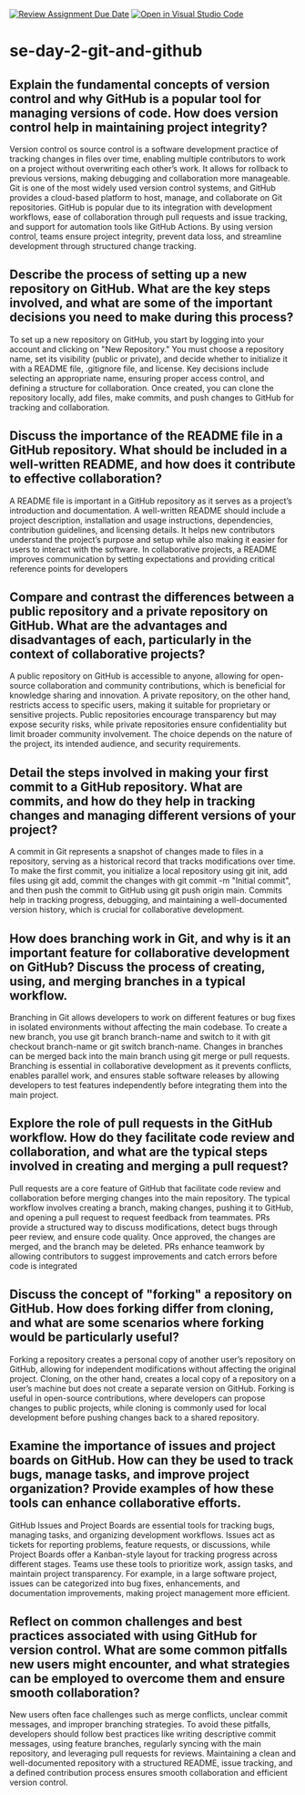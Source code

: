 [![Review Assignment Due Date](https://classroom.github.com/assets/deadline-readme-button-22041afd0340ce965d47ae6ef1cefeee28c7c493a6346c4f15d667ab976d596c.svg)](https://classroom.github.com/a/8wgCKhpZ)
[![Open in Visual Studio Code](https://classroom.github.com/assets/open-in-vscode-2e0aaae1b6195c2367325f4f02e2d04e9abb55f0b24a779b69b11b9e10269abc.svg)](https://classroom.github.com/online_ide?assignment_repo_id=18939310&assignment_repo_type=AssignmentRepo)
# se-day-2-git-and-github
## Explain the fundamental concepts of version control and why GitHub is a popular tool for managing versions of code. How does version control help in maintaining project integrity?

Version control os source control is a software development practice of tracking changes in files over time, enabling multiple contributors to work on a project without overwriting each other’s work. It allows for rollback to previous versions, making debugging and collaboration more manageable. Git is one of the most widely used version control systems, and GitHub provides a cloud-based platform to host, manage, and collaborate on Git repositories. GitHub is popular due to its integration with development workflows, ease of collaboration through pull requests and issue tracking, and support for automation tools like GitHub Actions. By using version control, teams ensure project integrity, prevent data loss, and streamline development through structured change tracking.

## Describe the process of setting up a new repository on GitHub. What are the key steps involved, and what are some of the important decisions you need to make during this process?

To set up a new repository on GitHub, you start by logging into your account and clicking on "New Repository." You must choose a repository name, set its visibility (public or private), and decide whether to initialize it with a README file, .gitignore file, and license. Key decisions include selecting an appropriate name, ensuring proper access control, and defining a structure for collaboration. Once created, you can clone the repository locally, add files, make commits, and push changes to GitHub for tracking and collaboration.
## Discuss the importance of the README file in a GitHub repository. What should be included in a well-written README, and how does it contribute to effective collaboration?

A README file is important in a GitHub repository as it serves as a project’s introduction and documentation. A well-written README should include a project description, installation and usage instructions, dependencies, contribution guidelines, and licensing details. It helps new contributors understand the project’s purpose and setup while also making it easier for users to interact with the software. In collaborative projects, a README improves communication by setting expectations and providing critical reference points for developers

## Compare and contrast the differences between a public repository and a private repository on GitHub. What are the advantages and disadvantages of each, particularly in the context of collaborative projects?

A public repository on GitHub is accessible to anyone, allowing for open-source collaboration and community contributions, which is beneficial for knowledge sharing and innovation. A private repository, on the other hand, restricts access to specific users, making it suitable for proprietary or sensitive projects. Public repositories encourage transparency but may expose security risks, while private repositories ensure confidentiality but limit broader community involvement. The choice depends on the nature of the project, its intended audience, and security requirements.

## Detail the steps involved in making your first commit to a GitHub repository. What are commits, and how do they help in tracking changes and managing different versions of your project?

A commit in Git represents a snapshot of changes made to files in a repository, serving as a historical record that tracks modifications over time. To make the first commit, you initialize a local repository using git init, add files using git add, commit the changes with git commit -m "Initial commit", and then push the commit to GitHub using git push origin main. Commits help in tracking progress, debugging, and maintaining a well-documented version history, which is crucial for collaborative development.

## How does branching work in Git, and why is it an important feature for collaborative development on GitHub? Discuss the process of creating, using, and merging branches in a typical workflow.

Branching in Git allows developers to work on different features or bug fixes in isolated environments without affecting the main codebase. To create a new branch, you use git branch branch-name and switch to it with git checkout branch-name or git switch branch-name. Changes in branches can be merged back into the main branch using git merge or pull requests. Branching is essential in collaborative development as it prevents conflicts, enables parallel work, and ensures stable software releases by allowing developers to test features independently before integrating them into the main project.

## Explore the role of pull requests in the GitHub workflow. How do they facilitate code review and collaboration, and what are the typical steps involved in creating and merging a pull request?

Pull requests are a core feature of GitHub that facilitate code review and collaboration before merging changes into the main repository. The typical workflow involves creating a branch, making changes, pushing it to GitHub, and opening a pull request to request feedback from teammates. PRs provide a structured way to discuss modifications, detect bugs through peer review, and ensure code quality. Once approved, the changes are merged, and the branch may be deleted. PRs enhance teamwork by allowing contributors to suggest improvements and catch errors before code is integrated

## Discuss the concept of "forking" a repository on GitHub. How does forking differ from cloning, and what are some scenarios where forking would be particularly useful?

Forking a repository creates a personal copy of another user’s repository on GitHub, allowing for independent modifications without affecting the original project. Cloning, on the other hand, creates a local copy of a repository on a user’s machine but does not create a separate version on GitHub. Forking is useful in open-source contributions, where developers can propose changes to public projects, while cloning is commonly used for local development before pushing changes back to a shared repository.

## Examine the importance of issues and project boards on GitHub. How can they be used to track bugs, manage tasks, and improve project organization? Provide examples of how these tools can enhance collaborative efforts.

GitHub Issues and Project Boards are essential tools for tracking bugs, managing tasks, and organizing development workflows. Issues act as tickets for reporting problems, feature requests, or discussions, while Project Boards offer a Kanban-style layout for tracking progress across different stages. Teams use these tools to prioritize work, assign tasks, and maintain project transparency. For example, in a large software project, issues can be categorized into bug fixes, enhancements, and documentation improvements, making project management more efficient.

## Reflect on common challenges and best practices associated with using GitHub for version control. What are some common pitfalls new users might encounter, and what strategies can be employed to overcome them and ensure smooth collaboration?

New users often face challenges such as merge conflicts, unclear commit messages, and improper branching strategies. To avoid these pitfalls, developers should follow best practices like writing descriptive commit messages, using feature branches, regularly syncing with the main repository, and leveraging pull requests for reviews. Maintaining a clean and well-documented repository with a structured README, issue tracking, and a defined contribution process ensures smooth collaboration and efficient version control.
